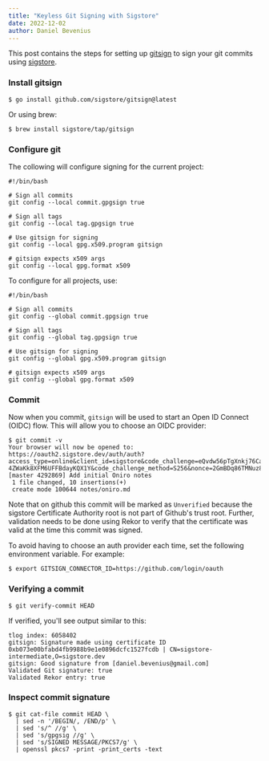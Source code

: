 ```yaml
---
title: "Keyless Git Signing with Sigstore"
date: 2022-12-02
author: Daniel Bevenius
---
```


This post contains the steps for setting up
[gitsign](https://github.com/sigstore/gitsign) to sign your git
commits using [sigstore](https://www.sigstore.dev/).

### Install gitsign
```console
$ go install github.com/sigstore/gitsign@latest
```
Or using brew:
```console
$ brew install sigstore/tap/gitsign
```

### Configure git
The collowing will configure signing for the current project:
```console
#!/bin/bash

# Sign all commits
git config --local commit.gpgsign true

# Sign all tags
git config --local tag.gpgsign true

# Use gitsign for signing
git config --local gpg.x509.program gitsign

# gitsign expects x509 args
git config --local gpg.format x509 
```
To configure for all projects, use:
```console
#!/bin/bash

# Sign all commits
git config --global commit.gpgsign true

# Sign all tags
git config --global tag.gpgsign true

# Use gitsign for signing
git config --global gpg.x509.program gitsign

# gitsign expects x509 args
git config --global gpg.format x509 
```

### Commit
Now when you commit, `gitsign` will be used to start an Open ID
Connect (OIDC) flow. This will allow you to choose an OIDC provider:

```console
$ git commit -v
Your browser will now be opened to:
https://oauth2.sigstore.dev/auth/auth?access_type=online&client_id=sigstore&code_challenge=eQvdw56pTgXnkj76Cab-4ZWaKk8XFM6UFFBdayKQX1Y&code_challenge_method=S256&nonce=2GmBDq86TMNuz8VhMUixMxiPSe2&redirect_uri=http%3A%2F%2Flocalhost%3A39617%2Fauth%2Fcallback&response_type=code&scope=openid+email&state=2GmBDlYDps5Ywd8dX4Ebwo4VnQL
[master 4292869] Add initial Oniro notes
 1 file changed, 10 insertions(+)
 create mode 100644 notes/oniro.md
```

Note that on github this commit will be marked as `Unverified` because
the sigstore Certificate Authority root is not part of Github's trust
root. Further, validation needs to be done using Rekor to verify that
the certificate was valid at the time this commit was signed.

To avoid having to choose an auth provider each time, set the following environment variable. For example:
```console
$ export GITSIGN_CONNECTOR_ID=https://github.com/login/oauth
```

### Verifying a commit
```console
$ git verify-commit HEAD
```
If verified, you'll see output similar to this:
```console
tlog index: 6058402
gitsign: Signature made using certificate ID 0xb073e00bfabd4fb9988b9e1e0896dcfc1527fcdb | CN=sigstore-intermediate,O=sigstore.dev
gitsign: Good signature from [daniel.bevenius@gmail.com]
Validated Git signature: true
Validated Rekor entry: true
```

### Inspect commit signature
```console
$ git cat-file commit HEAD \
  | sed -n '/BEGIN/, /END/p' \
  | sed 's/^ //g' \
  | sed 's/gpgsig //g' \
  | sed 's/SIGNED MESSAGE/PKCS7/g' \
  | openssl pkcs7 -print -print_certs -text
```
